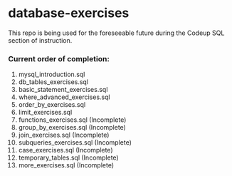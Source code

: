 # database-exercises

This repo is being used for the foreseeable future during the Codeup SQL section of instruction.

### Current order of completion:
01. mysql_introduction.sql
02. db_tables_exercises.sql
03. basic_statement_exercises.sql
04. where_advanced_exercises.sql
05. order_by_exercises.sql
06. limit_exercises.sql
07. functions_exercises.sql (Incomplete)
08. group_by_exercises.sql (Incomplete)
09. join_exercises.sql (Incomplete)
10. subqueries_exercises.sql (Incomplete)
11. case_exercises.sql (Incomplete)
12. temporary_tables.sql (Incomplete)
13. more_exercises.sql (Incomplete)